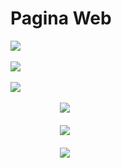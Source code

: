 # Pagina Web
 
  
![](screenshot/img1.jpg)<br><br>
![](screenshot/img2.jpg)<br><br>
![](screenshot/img3.jpg)<br><br>
&nbsp; &nbsp; &nbsp; &nbsp; &nbsp; &nbsp; &nbsp; &nbsp; &nbsp; &nbsp; ![](screenshot/img4.jpg)<br><br>
&nbsp; &nbsp; &nbsp; &nbsp; &nbsp; &nbsp; &nbsp; &nbsp; &nbsp; &nbsp; ![](screenshot/img5.jpg)<br><br>
&nbsp; &nbsp; &nbsp; &nbsp; &nbsp; &nbsp; &nbsp; &nbsp; &nbsp; &nbsp; ![](screenshot/img6.jpg)<br><br>
